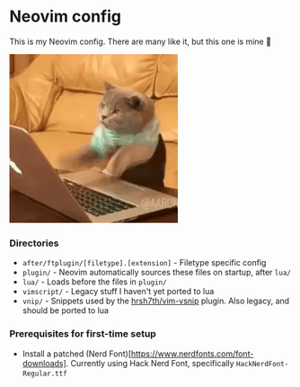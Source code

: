 # Neovim config

This is my Neovim config. There are many like it, but this one is mine 🫡

![](/cat.webp)

### Directories

- `after/ftplugin/[filetype].[extension]` - Filetype specific config
- `plugin/` - Neovim automatically sources these files on startup, after `lua/`
- `lua/` - Loads before the files in `plugin/`
- `vimscript/` - Legacy stuff I haven't yet ported to lua
- `vnip/` - Snippets used by the [hrsh7th/vim-vsnip](https://github.com/hrsh7th/vim-vsnip) plugin. Also legacy, and should be ported to lua

### Prerequisites for first-time setup

- Install a patched (Nerd Font)[https://www.nerdfonts.com/font-downloads]. Currently using Hack Nerd Font, specifically `HackNerdFont-Regular.ttf`
